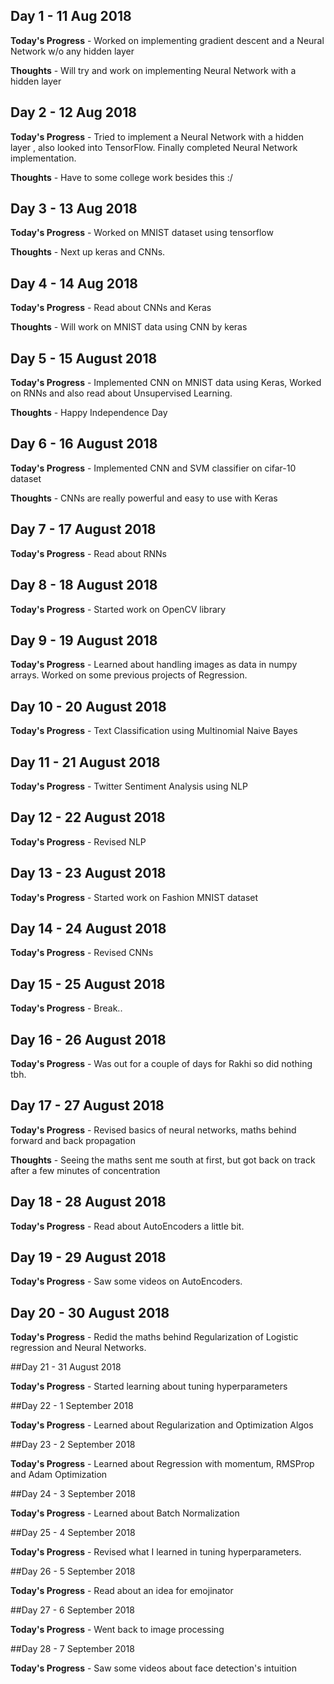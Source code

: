 ## Day 1 - 11 Aug 2018

**Today's Progress** - Worked on implementing gradient descent and a Neural Network w/o any hidden layer

**Thoughts** - Will try and work on implementing Neural Network with a hidden layer


## Day 2 - 12 Aug 2018

**Today's Progress** - Tried to implement a Neural Network with a hidden layer , also looked into TensorFlow. Finally completed Neural Network implementation.

**Thoughts** - Have to some college work besides this :/

## Day 3 - 13 Aug 2018

**Today's Progress** - Worked on MNIST dataset using tensorflow

**Thoughts** - Next up keras and CNNs.

## Day 4 - 14 Aug 2018

**Today's Progress** - Read about CNNs and Keras

**Thoughts** - Will work on MNIST data using CNN by keras

## Day 5 - 15 August 2018

**Today's Progress** - Implemented CNN on MNIST data using Keras, Worked on RNNs and also read about Unsupervised Learning.

**Thoughts** - Happy Independence Day 

## Day 6 - 16 August 2018

**Today's Progress** - Implemented CNN and SVM classifier on cifar-10 dataset

**Thoughts** - CNNs are really powerful and easy to use with Keras

## Day 7 - 17 August 2018

**Today's Progress** - Read about RNNs

## Day 8 - 18 August 2018

**Today's Progress** - Started work on OpenCV library

## Day 9 - 19 August 2018

**Today's Progress** - Learned about handling images as data in numpy arrays. Worked on some previous projects of Regression.

## Day 10 - 20 August 2018

**Today's Progress** - Text Classification using Multinomial Naive Bayes

## Day 11 - 21 August 2018

**Today's Progress** - Twitter Sentiment Analysis using NLP

## Day 12 - 22 August 2018

**Today's Progress** - Revised NLP

## Day 13 - 23 August 2018

**Today's Progress** - Started work on Fashion MNIST dataset

## Day 14 - 24 August 2018

**Today's Progress** - Revised CNNs

## Day 15 - 25 August 2018

**Today's Progress** - Break..

## Day 16 - 26 August 2018

**Today's Progress** - Was out for a couple of days for Rakhi so did nothing tbh.

## Day 17 - 27 August 2018

**Today's Progress** - Revised basics of neural networks, maths behind forward and back propagation

**Thoughts** - Seeing the maths sent me south at first, but got back on track after a few minutes of concentration

## Day 18 - 28 August 2018

**Today's Progress** - Read about AutoEncoders a little bit.

## Day 19 - 29 August 2018

**Today's Progress** - Saw some videos on AutoEncoders.

## Day 20 - 30 August 2018

**Today's Progress** - Redid the maths behind Regularization of Logistic regression and Neural Networks.

##Day 21 - 31 August 2018

**Today's Progress** - Started learning about tuning hyperparameters

##Day 22 - 1 September 2018

**Today's Progress** - Learned about Regularization and Optimization Algos

##Day 23 - 2 September 2018

**Today's Progress** - Learned about Regression with momentum, RMSProp and Adam Optimization

##Day 24 - 3 September 2018

**Today's Progress** - Learned about Batch Normalization

##Day 25 - 4 September 2018

**Today's Progress** - Revised what I learned in tuning hyperparameters.

##Day 26 - 5 September 2018

**Today's Progress** - Read about an idea for emojinator

##Day 27 - 6 September 2018

**Today's Progress** - Went back to image processing

##Day 28 - 7 September 2018

**Today's Progress** - Saw some videos about face detection's intuition


